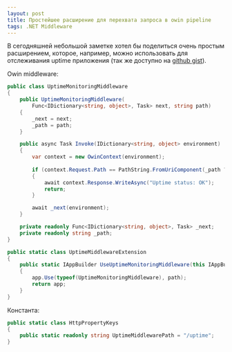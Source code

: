 ```yaml
---
layout: post
title: Простейшее расширение для перехвата запроса в owin pipeline
tags: .NET Middleware
---
```


В сегодняшней небольшой заметке хотел бы поделиться очень простым расширением, которое, например, можно использовать для отслеживания uptime приложения (так же доступно на [github gist](https://gist.github.com/FSou1/c6f61a9c0591e0ff59826b92485c2d95)).

Owin middleware:

```csharp
public class UptimeMonitoringMiddleware
{
    public UptimeMonitoringMiddleware(
        Func<IDictionary<string, object>, Task> next, string path)
    {
        _next = next;
        _path = path;
    }

    public async Task Invoke(IDictionary<string, object> environment)
    {
        var context = new OwinContext(environment);
        
        if (context.Request.Path == PathString.FromUriComponent(_path ?? HttpPropertyKeys.UptimeMiddlewarePath))
        {
            await context.Response.WriteAsync("Uptime status: OK");
            return;
        }

        await _next(environment);
    }

    private readonly Func<IDictionary<string, object>, Task> _next;
    private readonly string _path;
}

public static class UptimeMiddlewareExtension
{
    public static IAppBuilder UseUptimeMonitoringMiddleware(this IAppBuilder app, string path = null)
    {
        app.Use(typeof(UptimeMonitoringMiddleware), path);
        return app;
    }
}
```

Константа:

```csharp
public static class HttpPropertyKeys
{
    public static readonly string UptimeMiddlewarePath = "/uptime";
}
```